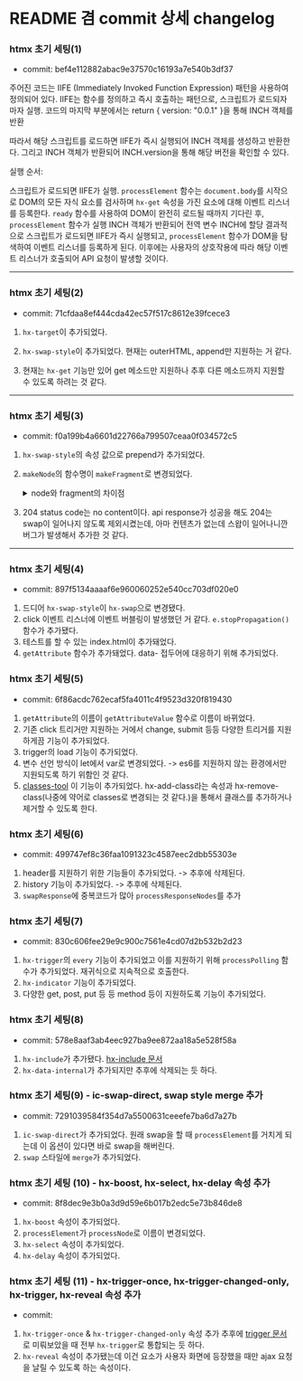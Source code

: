 # README 겸 commit 상세 changelog

### htmx 초기 세팅(1)

- commit: bef4e112882abac9e37570c16193a7e540b3df37

주어진 코드는 IIFE (Immediately Invoked Function Expression) 패턴을 사용하여 정의되어 있다.
IIFE는 함수를 정의하고 즉시 호출하는 패턴으로, 스크립트가 로드되자마자 실행.
코드의 마지막 부분에서는 return { version: "0.0.1" }을 통해 INCH 객체를 반환

따라서 해당 스크립트를 로드하면 IIFE가 즉시 실행되어 INCH 객체를 생성하고 반환한다. 그리고 INCH 객체가 반환되어 INCH.version을 통해 해당 버전을 확인할 수 있다.

실행 순서:

스크립트가 로드되면 IIFE가 실행.
<code>processElement</code> 함수는 <code>document.body</code>를 시작으로 DOM의 모든 자식 요소를 검사하며 <code>hx-get</code> 속성을 가진 요소에 대해 이벤트 리스너를 등록한다.
<code>ready</code> 함수를 사용하여 DOM이 완전히 로드될 때까지 기다린 후, <code>processElement</code> 함수가 실행
INCH 객체가 반환되어 전역 변수 INCH에 할당
결과적으로 스크립트가 로드되면 IIFE가 즉시 실행되고, <code>processElement</code> 함수가 DOM을 탐색하여 이벤트 리스너를 등록하게 된다. 이후에는 사용자의 상호작용에 따라 해당 이벤트 리스너가 호출되어 API 요청이 발생할 것이다.

<hr />

### htmx 초기 세팅(2)

- commit: 71cfdaa8ef444cda42ec57f517c8612e39fcece3

1. <code>hx-target</code>이 추가되었다.

2. <code>hx-swap-style</code>이 추가되었다.
   현재는 outerHTML, append만 지원하는 거 같다.

3. 현재는 <code>hx-get</code> 기능만 있어 get 메소드만 지원하나
   추후 다른 메소드까지 지원할 수 있도록 하려는 것 같다.

<hr />

### htmx 초기 세팅(3)

- commit: f0a199b4a6601d22766a799507ceaa0f034572c5

1. <code>hx-swap-style</code>의 속성 값으로 prepend가 추가되었다.
2. <code>makeNode</code>의 함수명이 <code>makeFragment</code>로 변경되었다.
   <details>
      <summary>node와 fragment의 차이점</summary>
      - node
         DOM에서 모든 노드의 기본 인터페이스를 나타낸다. 단순한 Text도 하나의 node이다.
         `<p>이것은 <strong>텍스트</strong>입니다.</p>`에서 `텍스트`,`입니다.`가 Text 노드이다.
         즉, 좀 더 포괄적인 의미가 된다.
      - fragment
         fragment는 HTMLElement의 집합이다.

   즉, 해당 함수명을 좀 더 명시적으로 fragment를 만든다는 의미를 내포하기 위해 변경한 것이다.
   </details>

3. 204 status code는 no content이다. api response가 성공을 해도 204는 swap이 일어나지 않도록 제외시켰는데, 아마 컨텐츠가 없는데 스왑이 일어나니깐 버그가 발생해서 추가한 것 같다.

<hr />

### htmx 초기 세팅(4)

- commit: 897f5134aaaaf6e960060252e540cc703df020e0

1. 드디어 <code>hx-swap-style</code>이 <code>hx-swap</code>으로 변경됐다.
2. click 이벤트 리스너에 이벤트 버블링이 발생했던 거 같다. <code>e.stopPropagation()</code> 함수가 추가됐다.
3. 테스트를 할 수 있는 index.html이 추가돼었다.
4. <code>getAttribute</code> 함수가 추가돼었다. data- 접두어에 대응하기 위해 추가되었다.

### htmx 초기 세팅(5)

- commit: 6f86acdc762ecaf5fa4011c4f9523d320f819430

1. <code>getAttribute</code>의 이름이 <code>getAttributeValue</code> 함수로 이름이 바뀌었다.
2. 기존 click 트리거만 지원하는 거에서 change, submit 등등 다양한 트리거를 지원하게끔 기능이 추가되었다.
3. trigger의 load 기능이 추가되었다. 
4. 변수 선언 방식이 let에서 var로 변경되었다. -> es6를 지원하지 않는 환경에서만 지원되도록 하기 위함인 것 같다. 
5. [classes-tool](https://htmx.org/extensions/class-tools/) 이 기능이 추가되었다. hx-add-class라는 속성과 hx-remove-class(나중에 약어로 classes로 변경되는 것 같다.)을 통해서 클래스를 추가하거나 제거할 수 있도록 한다.

### htmx 초기 세팅(6)

- commit: 499747ef8c36faa1091323c4587eec2dbb55303e

1. header를 지원하기 위한 기능들이 추가되었다. -> 추후에 삭제된다.
2. history 기능이 추가되었다. -> 추후에 삭제된다.
3. <code>swapResponse</code>에 중복코드가 많아 <code>processResponseNodes</code>를 추가

### htmx 초기 세팅(7)

- commit: 830c606fee29e9c900c7561e4cd07d2b532b2d23

1. <code>hx-trigger</code>의 <code>every</code> 기능이 추가되었고 
   이를 지원하기 위해 <code>processPolling</code> 함수가 추가되었다. 재귀식으로 지속적으로 호출한다.
2. <code>hx-indicator</code> 기능이 추가되었다.
3. 다양한 get, post, put 등 등 method 등이 지원하도록 기능이 추가되었다.

### htmx 초기 세팅(8)

- commit: 578e8aaf3ab4eec927ba9ee872aa18a5e528f58a

1. <code>hx-include</code>가 추가됐다. [hx-include 문서](https://htmx.org/attributes/hx-include/)
2. <code>hx-data-internal</code>가 추가되지만 추후에 삭제되는 듯 하다.

### htmx 초기 세팅(9) - ic-swap-direct, swap style merge 추가

- commit: 7291039584f354d7a5500631ceeefe7ba6d7a27b

1. <code>ic-swap-direct</code>가 추가되었다. 원래 swap을 할 때 <code>processElement</code>를 거치게 되는데 이 옵션이 있다면 바로 swap을 해버린다.
2. <code>swap</code> 스타일에 <code>merge</code>가 추가되었다.

### htmx 초기 세팅 (10) - hx-boost, hx-select, hx-delay 속성 추가

- commit: 8f8dec9e3b0a3d9d59e6b017b2edc5e73b846de8

1. `hx-boost` 속성이 추가되었다.
2. `processElement`가 `processNode`로 이름이 변경되었다. 
3. `hx-select` 속성이 추가되었다.
4. `hx-delay` 속성이 추가되었다.

### htmx 초기 세팅 (11) - hx-trigger-once, hx-trigger-changed-only, hx-trigger, hx-reveal 속성 추가

- commit: 

1. `hx-trigger-once` & `hx-trigger-changed-only` 속성 추가 
   추후에 [trigger 문서](https://htmx.org/attributes/hx-trigger/)로 미뤄보았을 때 전부 `hx-trigger`로 통합되는 듯 하다.
2. `hx-reveal` 속성이 추가됐는데 이건 요소가 사용자 화면에 등장했을 때만 ajax 요청을 날릴 수 있도록 하는 속성이다.